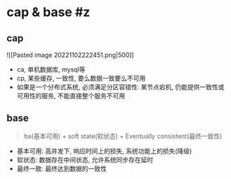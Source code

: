 # cap & base #z

## cap

![[Pasted image 20221102222451.png|500]]
- ca, 单机数据库, mysql等
- cp, 某些缓存, 一致性, 要么数据一致要么不可用
- 如果是一个分布式系统, 必须满足分区容错性: 某节点宕机, 仍能提供一致性或可用性的服务, 不能直接整个服务不可用

## base

> ba(基本可用) + soft state(软状态) + Eventually consistent(最终一致性)

- 基本可用: 高并发下, 响应时间上的损失, 系统功能上的损失(降级)
- 软状态: 数据存在中间状态, 允许系统同步存在延时
- 最终一致: 最终达到数据的一致性